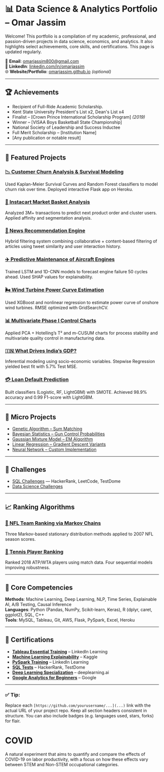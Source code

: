 # 📊 Data Science & Analytics Portfolio – Omar Jassim

Welcome! This portfolio is a compilation of my academic, professional, and passion-driven projects in data science, economics, and analytics. It also highlights select achievements, core skills, and certifications. This page is updated regularly.

📧 **Email**: [omarjassim800@gmail.com](mailto:omarjassim800@gmail.com)  
🔗 **LinkedIn**: [linkedin.com/in/omarjassim](https://linkedin.com/in/omarjassim)  
🌐 **Website/Portfolio**: [omarjassim.github.io](https://omarjassim.github.io) *(optional)*  

---

## 🏆 Achievements

- Recipient of Full-Ride Academic Scholarship.
- Kent State University President's List x2, Dean's List x4
- Finalist – [Crown Prince International Scholarship Program] *(2019)*
- Winner – [VISAA Boys Basketball State Championship] 
- National Society of Leadership and Success Inductee
- Full Merit Scholarship – [Institution Name]
- [Any publication or notable result]

---

## 📁 Featured Projects

### [📉 Customer Churn Analysis & Survival Modeling](https://github.com/yourusername/customer-churn-project)
Used Kaplan-Meier Survival Curves and Random Forest classifiers to model churn risk over time. Deployed interactive Flask app on Heroku.

### [🛒 Instacart Market Basket Analysis](https://github.com/yourusername/instacart-basket-analysis)
Analyzed 3M+ transactions to predict next product order and cluster users. Applied affinity and segmentation analysis.

### [📰 News Recommendation Engine](https://github.com/yourusername/news-recommender)
Hybrid filtering system combining collaborative + content-based filtering of articles using tweet similarity and user interaction history.

### [✈️ Predictive Maintenance of Aircraft Engines](https://github.com/yourusername/aircraft-engine-prediction)
Trained LSTM and 1D-CNN models to forecast engine failure 50 cycles ahead. Used SHAP values for explainability.

### [🌬️ Wind Turbine Power Curve Estimation](https://github.com/yourusername/wind-turbine-regression)
Used XGBoost and nonlinear regression to estimate power curve of onshore wind turbines. RMSE optimized with GridSearchCV.

### [📊 Multivariate Phase I Control Charts](https://github.com/yourusername/phase1-control-analysis)
Applied PCA + Hotelling’s T² and m-CUSUM charts for process stability and multivariate quality control in manufacturing data.

### [🇮🇳 What Drives India’s GDP?](https://github.com/yourusername/india-gdp-model)
Inferential modeling using socio-economic variables. Stepwise Regression yielded best fit with 5.7% Test MSE.

### [💳 Loan Default Prediction](https://github.com/yourusername/loan-default-lightgbm)
Built classifiers (Logistic, RF, LightGBM) with SMOTE. Achieved 98.9% accuracy and 0.99 F1-score with LightGBM.

---

## 🔬 Micro Projects

- [Genetic Algorithm – Sum Matching](https://github.com/yourusername/genetic-algorithm-sum)
- [Bayesian Statistics – Gun Control Probabilities](https://github.com/yourusername/bayesian-gun-example)
- [Gaussian Mixture Model – EM Algorithm](https://github.com/yourusername/gmm-em-1d)
- [Linear Regression – Gradient Descent Variants](https://github.com/yourusername/linear-regression-methods)
- [Neural Network – Custom Implementation](https://github.com/yourusername/simple-neural-net)

---

## 🧠 Challenges

- [SQL Challenges](https://github.com/yourusername/sql-challenges) — HackerRank, LeetCode, TestDome
- [Data Science Challenges](https://github.com/yourusername/data-science-challenges)

---

## 📈 Ranking Algorithms

### [🏈 NFL Team Ranking via Markov Chains](https://github.com/yourusername/nfl-markov-ranking)
Three Markov-based stationary distribution methods applied to 2007 NFL season scores.

### [🎾 Tennis Player Ranking](https://github.com/yourusername/tennis-player-ranking)
Ranked 2018 ATP/WTA players using match data. Four sequential models improving robustness.

---

## 🧰 Core Competencies

**Methods**: Machine Learning, Deep Learning, NLP, Time Series, Explainable AI, A/B Testing, Causal Inference  
**Languages**: Python (Pandas, NumPy, Scikit-learn, Keras), R (dplyr, caret, ggplot2), SQL, C++  
**Tools**: MySQL, Tableau, Git, AWS, Flask, PySpark, Excel, Heroku  

---

## 📜 Certifications

- **[Tableau Essential Training](https://www.linkedin.com/learning/)** – LinkedIn Learning  
- **[Machine Learning Explainability](https://www.kaggle.com/learn/interpretable-machine-learning)** – Kaggle  
- **[PySpark Training](https://www.linkedin.com/learning/)** – LinkedIn Learning  
- **[SQL Tests](https://www.hackerrank.com/)** – HackerRank, TestDome  
- **[Deep Learning Specialization](https://www.coursera.org/specializations/deep-learning)** – deeplearning.ai  
- **[Google Analytics for Beginners](https://analytics.google.com/analytics/academy/)** – Google

---

### ✅ Tip:
Replace each `[https://github.com/yourusername/...](...)` link with the actual URL of your project repo. Keep all section headers consistent in structure. You can also include badges (e.g. languages used, stars, forks) for flair.
# COVID
A natural experiment that aims to quantify and compare the effects of COVID-19 on labor productivity, with a focus on how these effects vary between STEM and Non-STEM occupational categories.
